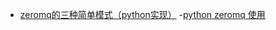 - [zeromq的三种简单模式（python实现）](https://segmentfault.com/a/1190000012010573)
 -[python zeromq 使用](https://www.cnblogs.com/skying555/p/8118770.html)